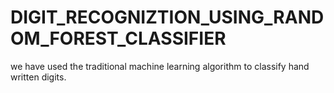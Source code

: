 # DIGIT_RECOGNIZTION_USING_RANDOM_FOREST_CLASSIFIER
we have used the traditional machine learning algorithm to classify hand written digits.
